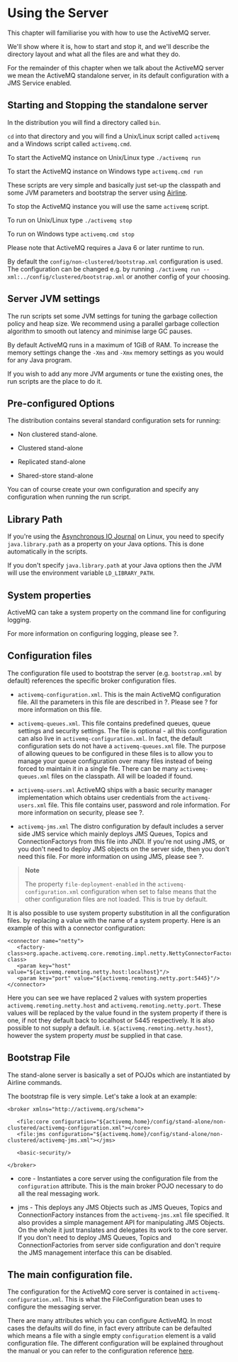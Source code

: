 # Using the Server

This chapter will familiarise you with how to use the ActiveMQ server.

We'll show where it is, how to start and stop it, and we'll describe the
directory layout and what all the files are and what they do.

For the remainder of this chapter when we talk about the ActiveMQ server
we mean the ActiveMQ standalone server, in its default configuration
with a JMS Service enabled.

## Starting and Stopping the standalone server

In the distribution you will find a directory called `bin`.

`cd` into that directory and you will find a Unix/Linux script called
`activemq` and a Windows script called `activemq.cmd`.

To start the ActiveMQ instance on Unix/Linux type `./activemq run`

To start the ActiveMQ instance on Windows type `activemq.cmd run`

These scripts are very simple and basically just set-up the classpath
and some JVM parameters and bootstrap the server using
[Airline](https://github.com/airlift/airline).

To stop the ActiveMQ instance you will use the same `activemq` script.

To run on Unix/Linux type `./activemq stop`

To run on Windows type `activemq.cmd stop`

Please note that ActiveMQ requires a Java 6 or later runtime to run.

By default the `config/non-clustered/bootstrap.xml` configuration is
used. The configuration can be changed e.g. by running
`./activemq run -- xml:../config/clustered/bootstrap.xml` or another
config of your choosing.

## Server JVM settings

The run scripts set some JVM settings for tuning the garbage collection
policy and heap size. We recommend using a parallel garbage collection
algorithm to smooth out latency and minimise large GC pauses.

By default ActiveMQ runs in a maximum of 1GiB of RAM. To increase the
memory settings change the `-Xms` and `-Xmx` memory settings as you
would for any Java program.

If you wish to add any more JVM arguments or tune the existing ones, the
run scripts are the place to do it.

## Pre-configured Options

The distribution contains several standard configuration sets for
running:

-   Non clustered stand-alone.

-   Clustered stand-alone

-   Replicated stand-alone

-   Shared-store stand-alone

You can of course create your own configuration and specify any
configuration when running the run script.

## Library Path

If you're using the [Asynchronous IO Journal](#aio-journal) on Linux,
you need to specify `java.library.path` as a property on your Java
options. This is done automatically in the scripts.

If you don't specify `java.library.path` at your Java options then the
JVM will use the environment variable `LD_LIBRARY_PATH`.

## System properties

ActiveMQ can take a system property on the command line for configuring
logging.

For more information on configuring logging, please see ?.

## Configuration files

The configuration file used to bootstrap the server (e.g.
`bootstrap.xml` by default) references the specific broker configuration
files.

-   `activemq-configuration.xml`. This is the main ActiveMQ
    configuration file. All the parameters in this file are described in
    ?. Please see ? for more information on this file.

-   `activemq-queues.xml`. This file contains predefined queues, queue
    settings and security settings. The file is optional - all this
    configuration can also live in `activemq-configuration.xml`. In
    fact, the default configuration sets do not have a
    `activemq-queues.xml` file. The purpose of allowing queues to be
    configured in these files is to allow you to manage your queue
    configuration over many files instead of being forced to maintain it
    in a single file. There can be many `activemq-queues.xml` files on
    the classpath. All will be loaded if found.

-   `activemq-users.xml` ActiveMQ ships with a basic security manager
    implementation which obtains user credentials from the
    `activemq-users.xml` file. This file contains user, password and
    role information. For more information on security, please see ?.

-   `activemq-jms.xml` The distro configuration by default includes a
    server side JMS service which mainly deploys JMS Queues, Topics and
    ConnectionFactorys from this file into JNDI. If you're not using
    JMS, or you don't need to deploy JMS objects on the server side,
    then you don't need this file. For more information on using JMS,
    please see ?.

> **Note**
>
> The property `file-deployment-enabled` in the
> `activemq-configuration.xml` configuration when set to false means
> that the other configuration files are not loaded. This is true by
> default.

It is also possible to use system property substitution in all the
configuration files. by replacing a value with the name of a system
property. Here is an example of this with a connector configuration:

    <connector name="netty">
       <factory-class>org.apache.activemq.core.remoting.impl.netty.NettyConnectorFactory</factory-class>
       <param key="host" value="${activemq.remoting.netty.host:localhost}"/>
       <param key="port" value="${activemq.remoting.netty.port:5445}"/>
    </connector>

Here you can see we have replaced 2 values with system properties
`activemq.remoting.netty.host` and `activemq.remoting.netty.port`. These
values will be replaced by the value found in the system property if
there is one, if not they default back to localhost or 5445
respectively. It is also possible to not supply a default. i.e.
`${activemq.remoting.netty.host}`, however the system property *must* be
supplied in that case.

## Bootstrap File

The stand-alone server is basically a set of POJOs which are
instantiated by Airline commands.

The bootstrap file is very simple. Let's take a look at an example:

    <broker xmlns="http://activemq.org/schema">

       <file:core configuration="${activemq.home}/config/stand-alone/non-clustered/activemq-configuration.xml"></core>
       <file:jms configuration="${activemq.home}/config/stand-alone/non-clustered/activemq-jms.xml"></jms>

       <basic-security/>

    </broker>

-   core - Instantiates a core server using the configuration file from the
    `configuration` attribute. This is the main broker POJO necessary to
    do all the real messaging work.

-   jms - This deploys any JMS Objects such as JMS Queues, Topics and
    ConnectionFactory instances from the `activemq-jms.xml` file
    specified. It also provides a simple management API for manipulating
    JMS Objects. On the whole it just translates and delegates its work
    to the core server. If you don't need to deploy JMS Queues, Topics
    and ConnectionFactories from server side configuration and don't
    require the JMS management interface this can be disabled.

## The main configuration file.

The configuration for the ActiveMQ core server is contained in
`activemq-configuration.xml`. This is what the FileConfiguration bean
uses to configure the messaging server.

There are many attributes which you can configure ActiveMQ. In most
cases the defaults will do fine, in fact every attribute can be
defaulted which means a file with a single empty `configuration` element
is a valid configuration file. The different configuration will be
explained throughout the manual or you can refer to the configuration
reference [here](#configuration-index).
